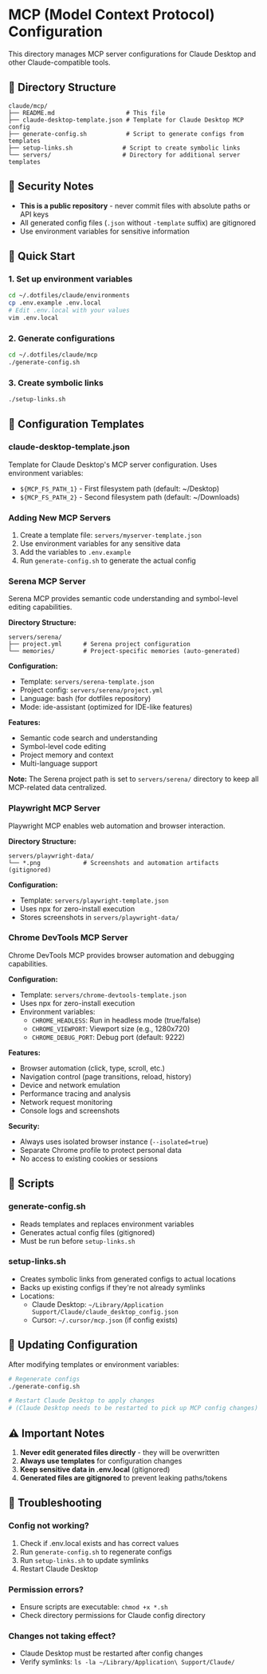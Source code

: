 # MCP (Model Context Protocol) Configuration

This directory manages MCP server configurations for Claude Desktop and other Claude-compatible tools.

## 📁 Directory Structure

```
claude/mcp/
├── README.md                    # This file
├── claude-desktop-template.json # Template for Claude Desktop MCP config
├── generate-config.sh           # Script to generate configs from templates
├── setup-links.sh              # Script to create symbolic links
└── servers/                    # Directory for additional server templates
```

## 🔐 Security Notes

- **This is a public repository** - never commit files with absolute paths or API keys
- All generated config files (`.json` without `-template` suffix) are gitignored
- Use environment variables for sensitive information

## 🚀 Quick Start

### 1. Set up environment variables

```bash
cd ~/.dotfiles/claude/environments
cp .env.example .env.local
# Edit .env.local with your values
vim .env.local
```

### 2. Generate configurations

```bash
cd ~/.dotfiles/claude/mcp
./generate-config.sh
```

### 3. Create symbolic links

```bash
./setup-links.sh
```

## 📝 Configuration Templates

### claude-desktop-template.json
Template for Claude Desktop's MCP server configuration. Uses environment variables:
- `${MCP_FS_PATH_1}` - First filesystem path (default: ~/Desktop)
- `${MCP_FS_PATH_2}` - Second filesystem path (default: ~/Downloads)

### Adding New MCP Servers

1. Create a template file: `servers/myserver-template.json`
2. Use environment variables for any sensitive data
3. Add the variables to `.env.example`
4. Run `generate-config.sh` to generate the actual config

### Serena MCP Server

Serena MCP provides semantic code understanding and symbol-level editing capabilities.

**Directory Structure:**
```
servers/serena/
├── project.yml      # Serena project configuration
└── memories/        # Project-specific memories (auto-generated)
```

**Configuration:**
- Template: `servers/serena-template.json`
- Project config: `servers/serena/project.yml`
- Language: bash (for dotfiles repository)
- Mode: ide-assistant (optimized for IDE-like features)

**Features:**
- Semantic code search and understanding
- Symbol-level code editing
- Project memory and context
- Multi-language support

**Note:** The Serena project path is set to `servers/serena/` directory to keep all MCP-related data centralized.

### Playwright MCP Server

Playwright MCP enables web automation and browser interaction.

**Directory Structure:**
```
servers/playwright-data/
└── *.png            # Screenshots and automation artifacts (gitignored)
```

**Configuration:**
- Template: `servers/playwright-template.json`
- Uses npx for zero-install execution
- Stores screenshots in `servers/playwright-data/`

### Chrome DevTools MCP Server

Chrome DevTools MCP provides browser automation and debugging capabilities.

**Configuration:**
- Template: `servers/chrome-devtools-template.json`
- Uses npx for zero-install execution
- Environment variables:
  - `CHROME_HEADLESS`: Run in headless mode (true/false)
  - `CHROME_VIEWPORT`: Viewport size (e.g., 1280x720)
  - `CHROME_DEBUG_PORT`: Debug port (default: 9222)

**Features:**
- Browser automation (click, type, scroll, etc.)
- Navigation control (page transitions, reload, history)
- Device and network emulation
- Performance tracing and analysis
- Network request monitoring
- Console logs and screenshots

**Security:**
- Always uses isolated browser instance (`--isolated=true`)
- Separate Chrome profile to protect personal data
- No access to existing cookies or sessions

## 🔧 Scripts

### generate-config.sh
- Reads templates and replaces environment variables
- Generates actual config files (gitignored)
- Must be run before `setup-links.sh`

### setup-links.sh
- Creates symbolic links from generated configs to actual locations
- Backs up existing configs if they're not already symlinks
- Locations:
  - Claude Desktop: `~/Library/Application Support/Claude/claude_desktop_config.json`
  - Cursor: `~/.cursor/mcp.json` (if config exists)

## 🔄 Updating Configuration

After modifying templates or environment variables:

```bash
# Regenerate configs
./generate-config.sh

# Restart Claude Desktop to apply changes
# (Claude Desktop needs to be restarted to pick up MCP config changes)
```

## ⚠️ Important Notes

1. **Never edit generated files directly** - they will be overwritten
2. **Always use templates** for configuration changes
3. **Keep sensitive data in .env.local** (gitignored)
4. **Generated files are gitignored** to prevent leaking paths/tokens

## 🐛 Troubleshooting

### Config not working?
1. Check if .env.local exists and has correct values
2. Run `generate-config.sh` to regenerate configs
3. Run `setup-links.sh` to update symlinks
4. Restart Claude Desktop

### Permission errors?
- Ensure scripts are executable: `chmod +x *.sh`
- Check directory permissions for Claude config directory

### Changes not taking effect?
- Claude Desktop must be restarted after config changes
- Verify symlinks: `ls -la ~/Library/Application\ Support/Claude/`